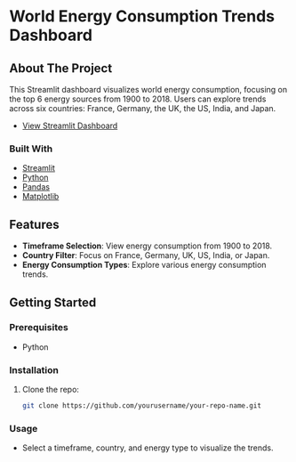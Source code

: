 # World Energy Consumption Trends Dashboard

## About The Project
This Streamlit dashboard visualizes world energy consumption, focusing on the top 6 energy sources from 1900 to 2018. Users can explore trends across six countries: France, Germany, the UK, the US, India, and Japan.
- [View Streamlit Dashboard](https://world-energy-visualization-app.streamlit.app/)
### Built With
- [Streamlit](https://streamlit.io/)
- [Python](https://www.python.org/)
- [Pandas](https://pandas.pydata.org/)
- [Matplotlib](https://matplotlib.org/)

## Features
- **Timeframe Selection**: View energy consumption from 1900 to 2018.
- **Country Filter**: Focus on France, Germany, UK, US, India, or Japan.
- **Energy Consumption Types**: Explore various energy consumption trends.

## Getting Started
### Prerequisites
- Python 

### Installation
1. Clone the repo:
   ```sh
   git clone https://github.com/yourusername/your-repo-name.git

### Usage
- Select a timeframe, country, and energy type to visualize the trends.
